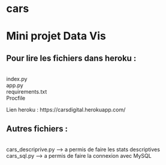 # cars

<h1> Mini projet Data Vis</h1>


<h2>Pour lire les fichiers dans heroku :</h2>  <p> 
<br/>index.py
<br/>app.py
<br/>requirements.txt
<br/>Procfile </p> 

<p> Lien heroku : https://carsdigital.herokuapp.com/ </p>


<h2> Autres fichiers : </h2>
<p> <br/>cars_descriprive.py     --> a permis de faire les stats descriptives
<br/>cars_sql.py              --> a permis de faire la connexion avec MySQL  </p> 


